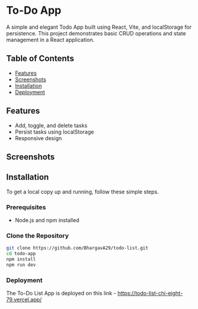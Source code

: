 # To-Do App

A simple and elegant Todo App built using React, Vite, and localStorage for persistence. This project demonstrates basic CRUD operations and state management in a React application.

## Table of Contents

- [Features](#features)
- [Screenshots](#screenshots)
- [Installation](#installation)
- [Deployment](#deployment)


## Features

- Add, toggle, and delete tasks
- Persist tasks using localStorage
- Responsive design

## Screenshots



## Installation

To get a local copy up and running, follow these simple steps.

### Prerequisites

- Node.js and npm installed

### Clone the Repository

```bash
git clone https://github.com/BhargavA29/todo-list.git
cd todo-app
npm install
npm run dev
```
### Deployment

The To-Do List App is deployed on this link - https://todo-list-chi-eight-79.vercel.app/
